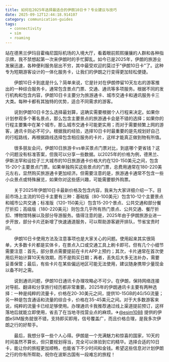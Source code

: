 ```yaml
---
title: 如何在2025年选择最适合的伊朗10日卡？专业建议与技巧
date: 2025-09-12T12:44:18.914107
category: communication-guides
tags:
  - connectivity
  - sim
  - roaming
---
```


站在德黑兰伊玛目霍梅尼国际机场的入境大厅，看着眼前熙熙攘攘的人群和各种指示牌，我不禁想起第一次来伊朗时的手忙脚乱。如今已是2025年，伊朗的旅游业发展迅速，各种便利服务层出不穷，其中最受欢迎的莫过于"伊朗10日卡"了。这种专为短期游客设计的一体化服务卡，让我们的伊朗之行变得更加轻松便捷。

　　伊朗10日卡到底是什么？简单来说，它是针对在伊朗停留10天左右的游客推出的一种综合服务卡，通常包含景点门票、交通、通讯等多项服务。根据不同的发行机构和包含内容，伊朗10日卡主要分为旅游通卡、城市交通卡和通讯服务卡三大类。每种卡都有其独特的优势，适合不同需求的游客。

　　说到伊朗10日卡怎么选择最划算，这确实需要根据个人行程来决定。如果你计划参观多个著名景点，那么包含主要景点的旅游通卡会是不错的选择；如果你的行程主要集中在某个城市，那么城市交通卡可能更实用；而对于需要频繁上网的游客，通讯卡则必不可少。根据我的经验，选择10日卡时最重要的是先规划好自己的行程路线，再根据路线选择包含相应服务的卡片，这样才能真正做到物有所值。

　　很多朋友会问，伊朗10日旅游卡vs单买景点门票对比，到底哪个更省钱？这个问题没有标准答案，但我可以分享一些数据。以2025年的价格为例，德黑兰、伊斯法罕和设拉子三大城市的10日旅游通卡价格大约在120-150美元之间，包含15-20个主要景点门票。如果单独购买这些景点的门票，总费用通常在180-220美元左右，显然购买旅游通卡更加经济。但需要注意的是，旅游通卡通常不包含一些小众景点或特殊展览，如果你对这些感兴趣，可能需要额外购票。

　　关于2025年伊朗10日卡最新价格及包含内容，我来为大家详细介绍一下。目前市场上主流的10日卡主要有三种：基础版（80-100美元）包含10-12个主要景点和城市公共交通；标准版（120-150美元）包含15-20个景点、公共交通和部分餐厅折扣；高级版（180-220美元）则包含几乎所有热门景点、公共交通、餐厅折扣、博物馆特展以及部分导游服务。值得注意的是，2025年由于伊朗旅游业进一步开放，部分卡片还新增了快速通道服务，可以帮助游客避开排队，节省宝贵时间。

　　伊朗10日卡使用方法及注意事项也是大家关心的问题。使用起来其实很简单，大多数卡片都是实体卡，在景点入口或交通工具上刷卡即可。但有几个小细节需要注意：首先，部分景点需要提前在卡片APP上预约；其次，卡片通常在首次使用后开始计算10天有效期，而不是购买日期；再者，丢失后大多无法补办，需要妥善保管；最后，有些卡片在某些偏远地区可能无法使用，建议随身携带少量现金以备不时之需。

　　说到通讯问题，伊朗10日通讯卡办理攻略必不可少。在伊朗，保持网络连接对导航、翻译和分享旅行经历都非常重要。2025年的伊朗通讯卡主要有两种选择：一种是纯粹的流量卡，价格在20-30美元之间，提供10-15GB的4G/5G流量；另一种是包含通话和流量的综合卡，价格在35-45美元之间。对于大多数游客来说，纯粹的流量卡已经足够使用。办理通讯卡我推荐通过线上渠道提前预订，这样落地后就能立即使用，省去了在当地寻找营业点的麻烦。✈[@esim1088](https://t.me/s/esim1088) 提供的伊朗eSIM服务就很不错，支持即买即用，信号覆盖广，而且价格合理，是我多次伊朗之行的好帮手。

　　最后，我想分享一些个人心得。伊朗是一个充满魅力和惊喜的国家，10天的时间虽然不算长，但只要规划得当，完全可以体验到它的精华。选择合适的10日卡，能让你的旅程更加顺畅，也能省下不少时间和金钱。希望这些信息对计划伊朗之行的你有所帮助，祝你在波斯古国有一段难忘的旅程！